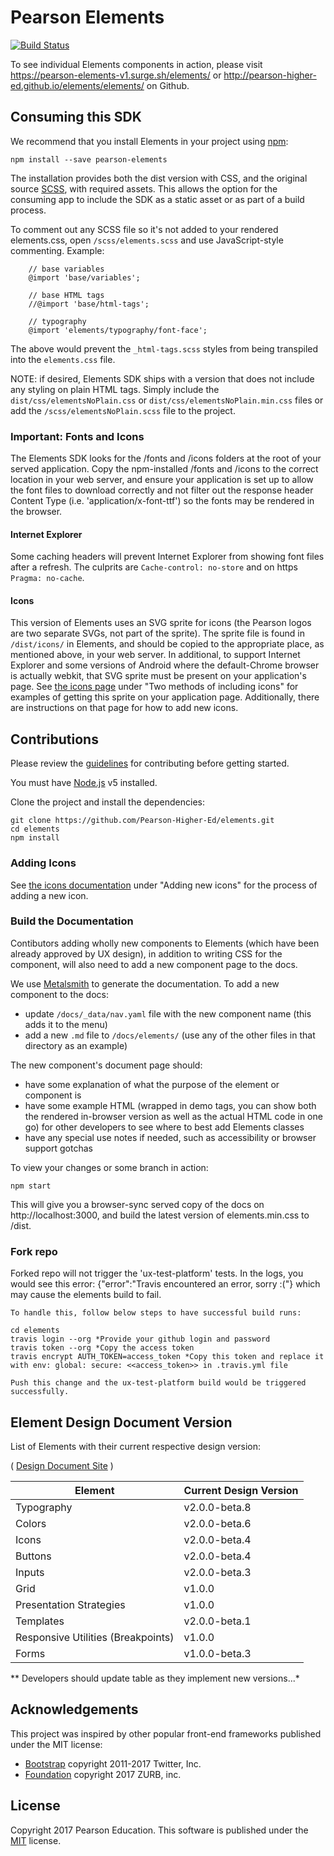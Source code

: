 # Pearson Elements
[![Build Status](https://travis-ci.org/Pearson-Higher-Ed/elements.svg?branch=v0)](https://travis-ci.org/Pearson-Higher-Ed/elements)

To see individual Elements components in action, please visit https://pearson-elements-v1.surge.sh/elements/ or http://pearson-higher-ed.github.io/elements/elements/ on Github.


## Consuming this SDK

We recommend that you install Elements in your project using [npm](https://npmjs.org):

    npm install --save pearson-elements

The installation provides both the dist version with CSS, and the original source [SCSS](http://sass-lang.com/documentation/file.SCSS_FOR_SASS_USERS.html), with required assets.  This allows the option for the consuming app to include the SDK as a static asset or as part of a build process.

To comment out any SCSS file so it's not added to your rendered elements.css, open `/scss/elements.scss` and use JavaScript-style commenting. Example:

```
    // base variables
    @import 'base/variables';

    // base HTML tags
    //@import 'base/html-tags';

    // typography
    @import 'elements/typography/font-face';
```

The above would prevent the `_html-tags.scss` styles from being transpiled into the `elements.css` file.

NOTE: if desired, Elements SDK ships with a version that does not include any styling on plain HTML tags.  Simply include the `dist/css/elementsNoPlain.css` or `dist/css/elementsNoPlain.min.css` files or add the `/scss/elementsNoPlain.scss` file to the project.

### Important: Fonts and Icons

The Elements SDK looks for the /fonts and /icons folders at the root of your served application. Copy the npm-installed /fonts and /icons to the correct location in your web server, and ensure your application is set up to allow the font files to download correctly and not filter out the response header Content Type (i.e. 'application/x-font-ttf') so the fonts may be rendered in the browser.

#### Internet Explorer

Some caching headers will prevent Internet Explorer from showing font files after a refresh. The culprits are `Cache-control: no-store` and on https `Pragma: no-cache`.

#### Icons

This version of Elements uses an SVG sprite for icons (the Pearson logos are two separate SVGs, not part of the sprite). The sprite file is found in `/dist/icons/` in Elements, and should be copied to the appropriate place, as mentioned above, in your web server. In additional, to support Internet Explorer and some versions of Android where the default-Chrome browser is actually webkit, that SVG sprite must be present on your application's page. See <a href="https://pearson-elements-v1.surge.sh/elements/icons/">the icons page</a> under "Two methods of including icons" for examples of getting this sprite on your application page. Additionally, there are instructions on that page for how to add new icons.

## Contributions

Please review the [guidelines](https://github.com/Pearson-Higher-Ed/docs/blob/master/origami-contributions.md) for contributing before getting started.

You must have [Node.js](https://nodejs.org/en/) v5 installed.

Clone the project and install the dependencies:

    git clone https://github.com/Pearson-Higher-Ed/elements.git
    cd elements
    npm install

### Adding Icons

See <a href="https://pearson-elements-v1.surge.sh/elements/icons/">the icons documentation</a> under "Adding new icons" for the process of adding a new icon.

### Build the Documentation

Contibutors adding wholly new components to Elements (which have been already approved by UX design), in addition to writing CSS for the component, will also need to add a new component page to the docs.

We use [Metalsmith](http://www.metalsmith.io/) to generate the documentation. To add a new component to the docs:

- update `/docs/_data/nav.yaml` file with the new component name (this adds it to the menu)
- add a new `.md` file to `/docs/elements/` (use any of the other files in that directory as an example)

The new component's document page should:
- have some explanation of what the purpose of the element or component is
- have some example HTML (wrapped in demo tags, you can show both the rendered in-browser version as well as the actual HTML code in one go) for other developers to see where to best add Elements classes
- have any special use notes if needed, such as accessibility or browser support gotchas

To view your changes or some branch in action:

    npm start

This will give you a browser-sync served copy of the docs on http://localhost:3000, and build the latest version of elements.min.css to /dist.



### Fork repo

Forked repo will not trigger the 'ux-test-platform' tests. In the logs, you would see this error: {"error":"Travis encountered an error, sorry :("} which may cause the elements build to fail.

	To handle this, follow below steps to have successful build runs:

 	cd elements
 	travis login --org *Provide your github login and password
 	travis token --org *Copy the access token
 	travis encrypt AUTH_TOKEN=access_token *Copy this token and replace it with env: global: secure: <<access_token>> in .travis.yml file

 	Push this change and the ux-test-platform build would be triggered successfully.


## Element Design Document Version

List of Elements with their current respective design version:

( <a href="http://pearson-higher-ed.github.io/design/">Design Document Site</a> )

| Element | Current Design Version |
|---------|------------------------|
| Typography | v2.0.0-beta.8 |
| Colors | v2.0.0-beta.6 |
| Icons | v2.0.0-beta.4 |
| Buttons | v2.0.0-beta.4 |
| Inputs | v2.0.0-beta.3 |
| Grid | v1.0.0 |
| Presentation Strategies | v1.0.0 |
| Templates | v2.0.0-beta.1 |
| Responsive Utilities (Breakpoints) | v1.0.0 |
| Forms | v1.0.0-beta.3 |


** Developers should update table as they implement new versions...*


## Acknowledgements

This project was inspired by other popular front-end frameworks published under the MIT license:

- [Bootstrap](https://getbootstrap.com) copyright 2011-2017 Twitter, Inc.
- [Foundation](http://foundation.zurb.com/) copyright 2017 ZURB, inc.

## License

Copyright 2017 Pearson Education. This software is published under the [MIT](LICENSE) license.
